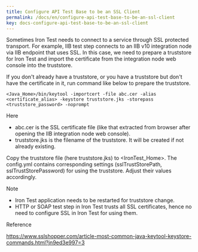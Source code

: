 ```yaml
---
title: Configure API Test Base to be an SSL Client
permalink: /docs/en/configure-api-test-base-to-be-an-ssl-client
key: docs-configure-api-test-base-to-be-an-ssl-client
---
```

Sometimes Iron Test needs to connect to a service through SSL protected transport. For example, IIB test step connects to an IIB v10 integration node via IIB endpoint that uses SSL. In this case, we need to prepare a truststore for Iron Test and import the certificate from the integration node web console into the truststore.

If you don't already have a truststore, or you have a truststore but don't have the certificate in it, run command like below to prepare the truststore.

`<Java_Home>/bin/keytool -importcert -file abc.cer -alias <certificate_alias> -keystore truststore.jks -storepass <truststore_password> -noprompt`

Here
* abc.cer is the SSL certificate file (like that extracted from browser after opening the IIB integration node web console).
* truststore.jks is the filename of the truststore. It will be created if not already existing.

Copy the truststore file (here truststore.jks) to <IronTest_Home>. The config.yml contains corresponding settings (sslTrustStorePath, sslTrustStorePassword) for using the truststore. Adjust their values accordingly.

Note
* Iron Test application needs to be restarted for truststore change.
* HTTP or SOAP test step in Iron Test trusts all SSL certificates, hence no need to configure SSL in Iron Test for using them.

Reference

https://www.sslshopper.com/article-most-common-java-keytool-keystore-commands.html?jn9ed3e997=3